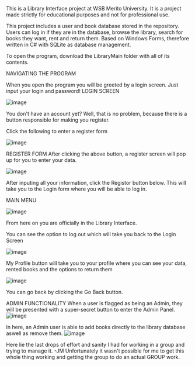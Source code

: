 This is a Library Interface project at WSB Merito University. It is a project made strictly for educational purposes and not for professional use.

This project includes a user and book database stored in the repository. Users can log in if they are in the database, browse the library, search for books they want, rent and return them.
Based on Windows Forms, therefore written in C# with SQLite as database management.

To open the program, download the LibraryMain folder with all of its contents.

NAVIGATING THE PROGRAM

When you open the program you will be greeted by a login screen. Just input your login and password!
LOGIN SCREEN

![image](https://github.com/bartlomiejmastalirz/LibraryInterface/assets/148622115/2510d1d9-b87a-460d-9f69-bea8a0dc5c1a)

You don't have an account yet? Well, that is no problem, because there is a button responsible for making you register. 

Click the following to enter a register form

![image](https://github.com/bartlomiejmastalirz/LibraryInterface/assets/148622115/17236850-482c-4ee3-a771-210f989a17a1)




REGISTER FORM
After clicking the above button, a register screen will pop up for you to enter your data. 

![image](https://github.com/bartlomiejmastalirz/LibraryInterface/assets/148622115/f458c9c6-77ec-454b-a95d-091e222ee155)


After inputing all your information, click the Registor button below. This will take you to the Login form where you will be able to log in.

MAIN MENU

![image](https://github.com/bartlomiejmastalirz/LibraryInterface/assets/148622115/3cb2ef8f-97e0-455b-bc22-a8da73c01452)

From here on you are officially in the Library Interface. 


You can see the option to log out which will take you back to the Login Screen

![image](https://github.com/bartlomiejmastalirz/LibraryInterface/assets/148622115/05418f36-69ad-4676-ad73-cf1fd53f7054)


My Profile button will take you to your profile where you can see your data, rented books and the options to return them

![image](https://github.com/bartlomiejmastalirz/LibraryInterface/assets/148622115/94d528db-da47-4a73-9a52-038698721428)

You can go back by clicking the Go Back button.



ADMIN FUNCTIONALITY
When a user is flagged as being an Admin, they will be presented with a super-secret button to enter the Admin Panel. 
![image](https://github.com/bartlomiejmastalirz/LibraryInterface/assets/148622115/ee2cb58f-46f4-49d8-a7a2-930e5c11c53d)



In here, an Admin user is able to add books directly to the library database aswell as remove them.
![image](https://github.com/bartlomiejmastalirz/LibraryInterface/assets/148622115/ec8b7b2e-f695-4303-acde-4b3ecd910d87)



Here lie the last drops of effort and sanity I had for working in a group and trying to manage it. -JM
Unfortunately it wasn't possible for me to get this whole thing working and getting the group to do an actual GROUP work.
